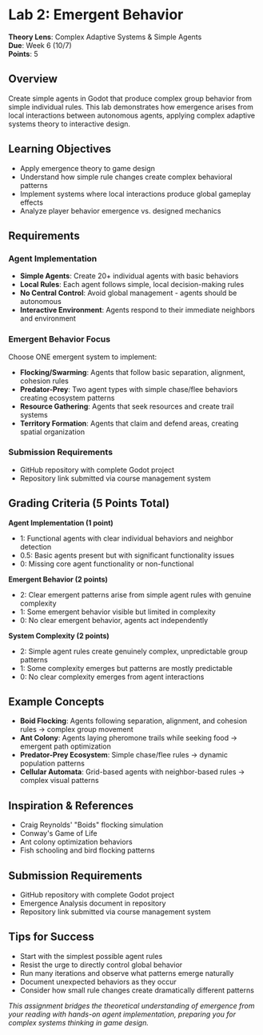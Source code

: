 # Lab 2: Emergent Behavior  
**Theory Lens**: Complex Adaptive Systems & Simple Agents  
**Due**: Week 6 (10/7)  
**Points**: 5

## Overview
Create simple agents in Godot that produce complex group behavior from simple individual rules. This lab demonstrates how emergence arises from local interactions between autonomous agents, applying complex adaptive systems theory to interactive design.

## Learning Objectives  
- Apply emergence theory to game design
- Understand how simple rule changes create complex behavioral patterns
- Implement systems where local interactions produce global gameplay effects
- Analyze player behavior emergence vs. designed mechanics

## Requirements

### Agent Implementation
- **Simple Agents**: Create 20+ individual agents with basic behaviors
- **Local Rules**: Each agent follows simple, local decision-making rules
- **No Central Control**: Avoid global management - agents should be autonomous
- **Interactive Environment**: Agents respond to their immediate neighbors and environment

### Emergent Behavior Focus
Choose ONE emergent system to implement:
- **Flocking/Swarming**: Agents that follow basic separation, alignment, cohesion rules
- **Predator-Prey**: Two agent types with simple chase/flee behaviors creating ecosystem patterns
- **Resource Gathering**: Agents that seek resources and create trail systems
- **Territory Formation**: Agents that claim and defend areas, creating spatial organization

### Submission Requirements
- GitHub repository with complete Godot project
- Repository link submitted via course management system

## Grading Criteria (5 Points Total)

**Agent Implementation (1 point)**
- 1: Functional agents with clear individual behaviors and neighbor detection
- 0.5: Basic agents present but with significant functionality issues
- 0: Missing core agent functionality or non-functional

**Emergent Behavior (2 points)**
- 2: Clear emergent patterns arise from simple agent rules with genuine complexity
- 1: Some emergent behavior visible but limited in complexity
- 0: No clear emergent behavior, agents act independently

**System Complexity (2 points)**
- 2: Simple agent rules create genuinely complex, unpredictable group patterns
- 1: Some complexity emerges but patterns are mostly predictable
- 0: No clear complexity emerges from agent interactions

## Example Concepts
- **Boid Flocking**: Agents following separation, alignment, and cohesion rules → complex group movement
- **Ant Colony**: Agents laying pheromone trails while seeking food → emergent path optimization
- **Predator-Prey Ecosystem**: Simple chase/flee rules → dynamic population patterns
- **Cellular Automata**: Grid-based agents with neighbor-based rules → complex visual patterns

## Inspiration & References
- Craig Reynolds' "Boids" flocking simulation
- Conway's Game of Life  
- Ant colony optimization behaviors
- Fish schooling and bird flocking patterns

## Submission Requirements  
- GitHub repository with complete Godot project
- Emergence Analysis document in repository  
- Repository link submitted via course management system

## Tips for Success
- Start with the simplest possible agent rules
- Resist the urge to directly control global behavior  
- Run many iterations and observe what patterns emerge naturally
- Document unexpected behaviors as they occur
- Consider how small rule changes create dramatically different patterns

*This assignment bridges the theoretical understanding of emergence from your reading with hands-on agent implementation, preparing you for complex systems thinking in game design.*